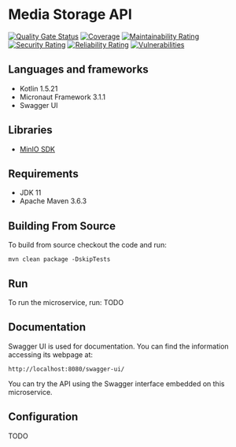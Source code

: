 [comment]: <> (<p align="center"><img src="https://jaimedantas.com/load-microservice/docs/icon.png" height="25%" width="25%"> </p>)

# Media Storage API

[![Quality Gate Status](https://sonarcloud.io/api/project_badges/measure?project=victorandradeap_media-storage-api&metric=alert_status)](https://sonarcloud.io/summary/new_code?id=victorandradeap_media-storage-api)
[![Coverage](https://sonarcloud.io/api/project_badges/measure?project=victorandradeap_media-storage-api&metric=coverage)](https://sonarcloud.io/summary/new_code?id=victorandradeap_media-storage-api)
[![Maintainability Rating](https://sonarcloud.io/api/project_badges/measure?project=victorandradeap_media-storage-api&metric=sqale_rating)](https://sonarcloud.io/summary/new_code?id=victorandradeap_media-storage-api)
[![Security Rating](https://sonarcloud.io/api/project_badges/measure?project=victorandradeap_media-storage-api&metric=security_rating)](https://sonarcloud.io/summary/new_code?id=victorandradeap_media-storage-api)
[![Reliability Rating](https://sonarcloud.io/api/project_badges/measure?project=victorandradeap_media-storage-api&metric=reliability_rating)](https://sonarcloud.io/summary/new_code?id=victorandradeap_media-storage-api)
[![Vulnerabilities](https://sonarcloud.io/api/project_badges/measure?project=victorandradeap_media-storage-api&metric=vulnerabilities)](https://sonarcloud.io/summary/new_code?id=victorandradeap_media-storage-api)

[comment]: <> (This microservice simulates a microservice with a REST endpoint at ``/resource/{resource_id}``. There is a tutorial on Medium [here]&#40;https://medium.com/reverse-engineering/creating-your-very-first-microservice-with-micronaut-and-kotlin-9be6be4a58d5&#41;.)

## Languages and frameworks
 - Kotlin 1.5.21
 - Micronaut Framework 3.1.1
 - Swagger UI
 
## Libraries
 - [MinIO SDK](https://docs.min.io/docs/java-client-quickstart-guide.html)
 
## Requirements
- JDK 11
- Apache Maven 3.6.3

## Building From Source
To build from source checkout the code and run:
```shell
mvn clean package -DskipTests
```

## Run
To run the microservice, run:
TODO

## Documentation
Swagger UI is used for documentation. You can find the information accessing its webpage at:
```
http://localhost:8080/swagger-ui/
```
You can try the API using the Swagger interface embedded on this microservice.  

[comment]: <> (<p align="center"><img src="https://jaimedantas.com/load-microservice/docs/load_microservice_swagger.png" height="50%" width="50%"> </p>)

## Configuration

TODO
